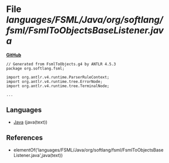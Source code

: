 # File _languages/FSML/Java/org/softlang/fsml/FsmlToObjectsBaseListener.java_
**[GitHub](https://github.com/softlang/yas/blob/master/languages/FSML/Java/org/softlang/fsml/FsmlToObjectsBaseListener.java)**
```
// Generated from FsmlToObjects.g4 by ANTLR 4.5.3
package org.softlang.fsml;

import org.antlr.v4.runtime.ParserRuleContext;
import org.antlr.v4.runtime.tree.ErrorNode;
import org.antlr.v4.runtime.tree.TerminalNode;

...
```

## Languages
* [Java](../languages/Java.md) (java(text))

## References
* elementOf('languages/FSML/Java/org/softlang/fsml/FsmlToObjectsBaseListener.java',java(text))
